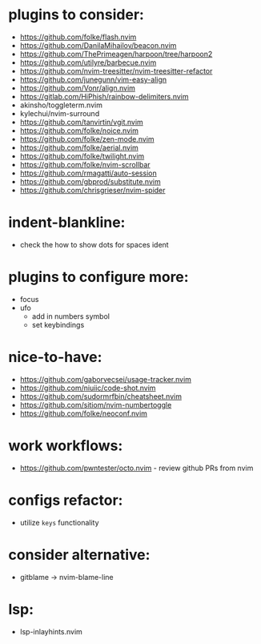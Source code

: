 <!--
    TODO: sort, categorize and add descriptions
-->

# plugins to consider:

- https://github.com/folke/flash.nvim
- https://github.com/DanilaMihailov/beacon.nvim
- https://github.com/ThePrimeagen/harpoon/tree/harpoon2
- https://github.com/utilyre/barbecue.nvim
- https://github.com/nvim-treesitter/nvim-treesitter-refactor
- https://github.com/junegunn/vim-easy-align
- https://github.com/Vonr/align.nvim
- https://gitlab.com/HiPhish/rainbow-delimiters.nvim
- akinsho/toggleterm.nvim
- kylechui/nvim-surround
- https://github.com/tanvirtin/vgit.nvim
- https://github.com/folke/noice.nvim
- https://github.com/folke/zen-mode.nvim
- https://github.com/folke/aerial.nvim
- https://github.com/folke/twilight.nvim
- https://github.com/folke/nvim-scrollbar
- https://github.com/rmagatti/auto-session
- https://github.com/gbprod/substitute.nvim
- https://github.com/chrisgrieser/nvim-spider

# indent-blankline:

- check the how to show dots for spaces ident

# plugins to configure more:

- focus
- ufo
  - add in numbers symbol
  - set keybindings

# nice-to-have:

- https://github.com/gaborvecsei/usage-tracker.nvim
- https://github.com/niuiic/code-shot.nvim
- https://github.com/sudormrfbin/cheatsheet.nvim
- https://github.com/sitiom/nvim-numbertoggle
- https://github.com/folke/neoconf.nvim

# work workflows:

- https://github.com/pwntester/octo.nvim - review github PRs from nvim

# configs refactor:

- utilize `keys` functionality

# consider alternative:

- gitblame -> nvim-blame-line

# lsp:

- lsp-inlayhints.nvim
